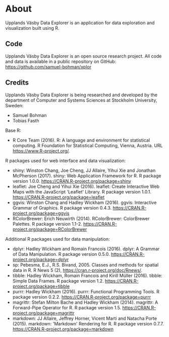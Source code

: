 # About

Upplands Väsby Data Explorer is an application for data exploration and visualization built using R.  

## Code

Upplands Väsby Data Explorer is an open source research project. All code and data is available in a public repository on GitHub: https://github.com/samuel-bohman/xplor

## Credits

Upplands Väsby Data Explorer is being researched and developed by the department of Computer and Systems Sciences at Stockholm University, Sweden:

* Samuel Bohman
* Tobias Fasth

Base R:

* R Core Team (2016). R: A language and environment for statistical computing. R Foundation for Statistical
  Computing, Vienna, Austria. URL https://www.R-project.org/.

R packages used for web interface and data visualization:

* shiny: Winston Chang, Joe Cheng, JJ Allaire, Yihui Xie and Jonathan McPherson (2017). shiny: Web Application Framework
  for R. R package version 1.0.0. https://CRAN.R-project.org/package=shiny
* leaflet: Joe Cheng and Yihui Xie (2016). leaflet: Create Interactive Web Maps with the JavaScript 'Leaflet' Library. R
  package version 1.0.1. https://CRAN.R-project.org/package=leaflet
* ggvis: Winston Chang and Hadley Wickham (2016). ggvis: Interactive Grammar of Graphics. R package version 0.4.3.
  https://CRAN.R-project.org/package=ggvis
* RColorBrewer: Erich Neuwirth (2014). RColorBrewer: ColorBrewer Palettes. R package version 1.1-2.
  https://CRAN.R-project.org/package=RColorBrewer

Additional R packages used for data manipulation:

* dplyr: Hadley Wickham and Romain Francois (2016). dplyr: A Grammar of Data Manipulation. R package version 0.5.0.
  https://CRAN.R-project.org/package=dplyr
* sp: Pebesma, E.J., R.S. Bivand, 2005. Classes and methods for spatial data in R. R News 5 (2),
  https://cran.r-project.org/doc/Rnews/.
* tibble: Hadley Wickham, Romain Francois and Kirill Müller (2016). tibble: Simple Data Frames. R package version 1.2.
  https://CRAN.R-project.org/package=tibble
* purrr: Hadley Wickham (2016). purrr: Functional Programming Tools. R package version 0.2.2.
  https://CRAN.R-project.org/package=purrr
* magrittr: Stefan Milton Bache and Hadley Wickham (2014). magrittr: A Forward-Pipe Operator for R. R package version 1.5.
  https://CRAN.R-project.org/package=magrittr
* markdown: JJ Allaire, Jeffrey Horner, Vicent Marti and Natacha Porte (2015). markdown: 'Markdown' Rendering for R. R
  package version 0.7.7. https://CRAN.R-project.org/package=markdown
